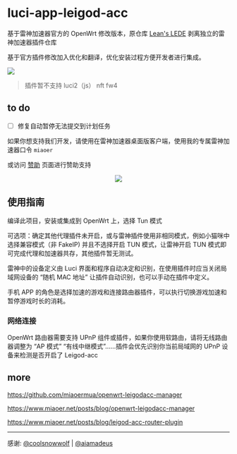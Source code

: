 # luci-app-leigod-acc

基于雷神加速器官方的 OpenWrt 修改版本，原仓库 [Lean's LEDE](https://github.com/coolsnowwolf/lede/tree/master/package/lean) 剥离独立的雷神加速器插件仓库

基于官方插件修改加入优化和翻译，优化安装过程方便开发者进行集成。

![](https://fastly.jsdelivr.net/gh/miaoermua/static@main/blog/24-08-13/catwrt-v24.9-leigod.webp)

> 插件暂不支持 luci2（js） nft fw4

## to do

- [ ] 修复自动暂停无法提交到计划任务

如果你想支持我们开发，请使用在雷神加速器桌面版客户端，使用我的专属雷神加速器口令 `miaoer`

或访问 [赞助](https://www.miaoer.net/sponsor) 页面进行赞助支持

<p align="center">
<img src="https://fastly.jsdelivr.net/gh/miaoermua/static@main/images/sponsor-leigod.webp">
</p>


## 使用指南

编译此项目，安装或集成到 OpenWrt 上，选择 Tun 模式

可选项：确定其他代理插件未开启，或与雷神插件使用非相同模式，例如小猫咪中选择兼容模式（非 FakeIP) 并且不选择开启 TUN 模式，让雷神开启 TUN 模式即可完成代理和加速器共存，其他插件暂无测试。

雷神中的设备定义由 Luci 界面和程序自动决定和识别，在使用插件时应当关闭局域网设备的 “随机 MAC 地址” 让插件自动识别，也可以手动在插件中定义。

手机 APP 的角色是选择加速的游戏和连接路由器插件，可以执行切换游戏加速和暂停游戏时长的消耗。

### 网络连接

OpenWrt 路由器需要支持 UPnP 组件或插件，如果你使用软路由，请将无线路由器调整为 “AP 模式” “有线中继模式”……插件会优先识别你当前局域网的 UPnP 设备来检测是否开启了 Leigod-acc

## more

https://github.com/miaoermua/openwrt-leigodacc-manager

https://www.miaoer.net/posts/blog/openwrt-leigodacc-manager

https://www.miaoer.net/posts/blog/leigod-acc-router-plugin

---

感谢: [@coolsnowwolf](https://github.com/coolsnowwolf) | [@aiamadeus](https://github.com/aiamadeus)
